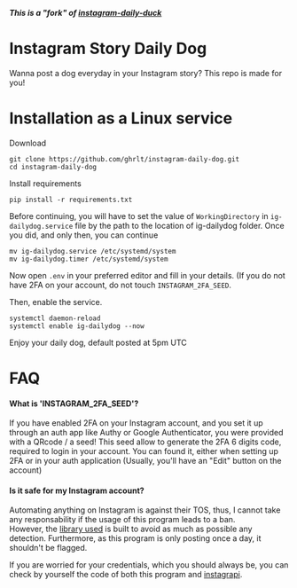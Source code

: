 ***This is a "fork" of [instagram-daily-duck](https://github.com/ghrlt/instagram-daily-duck)***

# Instagram Story Daily Dog
Wanna post a dog everyday in your Instagram story? This repo is made for you!



# Installation as a Linux service
Download
```
git clone https://github.com/ghrlt/instagram-daily-dog.git
cd instagram-daily-dog
```

Install requirements
```
pip install -r requirements.txt
```

Before continuing, you will have to set the value of `WorkingDirectory` in `ig-dailydog.service` file by the path to the location of ig-dailydog folder.
Once you did, and only then, you can continue
```
mv ig-dailydog.service /etc/systemd/system
mv ig-dailydog.timer /etc/systemd/system
```

Now open `.env` in your preferred editor and fill in your details. (If you do not have 2FA on your account, do not touch `INSTAGRAM_2FA_SEED`.

Then, enable the service.
```
systemctl daemon-reload
systemctl enable ig-dailydog --now
```
Enjoy your daily dog, default posted at 5pm UTC

# FAQ

#### What is 'INSTAGRAM_2FA_SEED'?
If you have enabled 2FA on your Instagram account, and you set it up through an auth app like Authy or Google Authenticator, you were provided with a QRcode / a seed! 
This seed allow to generate the 2FA 6 digits code, required to login in your account. You can found it, either when setting up 2FA or in your auth application (Usually, you'll have an "Edit" button on the account)

#### Is it safe for my Instagram account?
Automating anything on Instagram is against their TOS, thus, I cannot take any responsability if the usage of this program leads to a ban.
<br>
However, the [library used](https://github.com/adw0rd/instagrapi) is built to avoid as much as possible any detection. Furthermore, as this program is only posting once a day, it shouldn't be flagged.


If you are worried for your credentials, which you should always be, you can check by yourself the code of both this program and [instagrapi](https://github.com/ghrlt/instagram-daily-dog).
